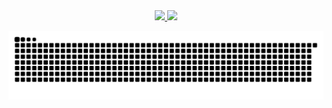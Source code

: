 <div align="center">
  <a href="https://github.com/julbc23">
  <img height="160em" src="https://github-readme-stats.vercel.app/api?username=julbc23&show_icons=true&theme=aura_dark&include_all_commits=true&count_private=true"/>
  <img height="160em" src="https://github-readme-stats.vercel.app/api/top-langs/?username=julbc23&layout=compact&langs_count=7&theme=aura_dark"/>
</div>
  
  ![Snake](https://github.com/julbc23/julbc23/blob/output/github-contribution-grid-snake.svg)
  
